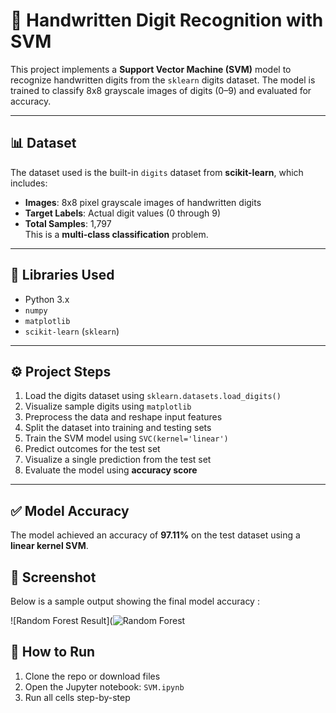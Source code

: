 
# 🧠 Handwritten Digit Recognition with SVM

This project implements a **Support Vector Machine (SVM)** model to recognize handwritten digits from the `sklearn` digits dataset. The model is trained to classify 8x8 grayscale images of digits (0–9) and evaluated for accuracy.

---

## 📊 Dataset

The dataset used is the built-in `digits` dataset from **scikit-learn**, which includes:

- **Images**: 8x8 pixel grayscale images of handwritten digits  
- **Target Labels**: Actual digit values (0 through 9)  
- **Total Samples**: 1,797  
This is a **multi-class classification** problem.

---

## 🧰 Libraries Used

- Python 3.x  
- `numpy`  
- `matplotlib`  
- `scikit-learn` (`sklearn`)

---

## ⚙️ Project Steps

1. Load the digits dataset using `sklearn.datasets.load_digits()`
2. Visualize sample digits using `matplotlib`
3. Preprocess the data and reshape input features
4. Split the dataset into training and testing sets
5. Train the SVM model using `SVC(kernel='linear')`
6. Predict outcomes for the test set
7. Visualize a single prediction from the test set
8. Evaluate the model using **accuracy score**

---

## ✅ Model Accuracy

The model achieved an accuracy of **97.11%** on the test dataset using a **linear kernel SVM**.

## 📸 Screenshot

Below is a sample output showing the final model accuracy :

![Random Forest Result](![Random Forest](<img width="502" height="550" alt="SVM" src="https://github.com/user-attachments/assets/111af151-5d39-4627-b6d1-25b2ba9b053b" />
)





## 🚀 How to Run

1. Clone the repo or download files
2. Open the Jupyter notebook: `SVM.ipynb`
3. Run all cells step-by-step
